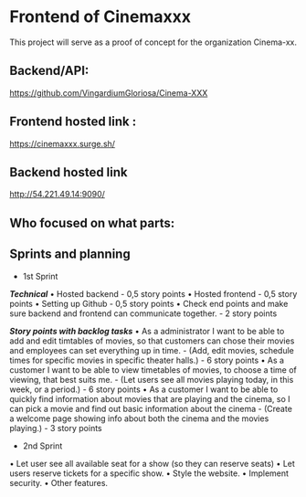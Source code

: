 # Frontend of Cinemaxxx
This project will serve as a proof of concept for the organization Cinema-xx.

## Backend/API: 
https://github.com/VingardiumGloriosa/Cinema-XXX


## Frontend hosted link :
https://cinemaxxx.surge.sh/

## Backend hosted link
http://54.221.49.14:9090/

## Who focused on what parts:


## Sprints and planning

 - 1st Sprint

***Technical***
•    Hosted backend - 0,5 story points
•    Hosted frontend - 0,5 story points
•    Setting up Github - 0,5 story points
•    Check end points and make sure backend and frontend can communicate together. - 2 story points

***Story points with backlog tasks***
•    As a administrator I want to be able to add and edit timtables of movies, so that customers can chose their movies and employees can set everything up in time. - (Add, edit movies, schedule times for specific movies in specific theater halls.) - 6 story points
•    As a customer I want to be able to view timetables of movies, to choose a time of viewing, that best suits me. - (Let users see all movies playing today, in this week, or a period.) - 6 story points
•    As a customer I want to be able to quickly find information about movies that are playing and the cinema, so I can pick a movie and find out basic information about the cinema - (Create a welcome page showing info about both the cinema and the movies playing.) - 3 story points

 - 2nd Sprint

•    Let user see all available seat for a show (so they can reserve seats)
•    Let users reserve tickets for a specific show.
•    Style the website.
•    Implement security.
•    Other features.